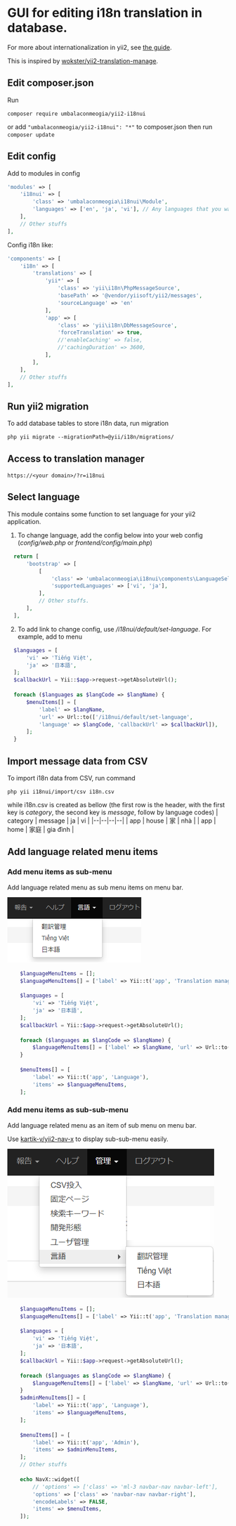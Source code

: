 # GUI for editing i18n translation in database.

For more about internationalization in yii2, see [the guide](https://www.yiiframework.com/doc/guide/2.0/en/tutorial-i18n).

This is inspired by [wokster/yii2-translation-manage](https://github.com/wokster/yii2-translation-manager).

## Edit composer.json

Run
```shell
composer require umbalaconmeogia/yii2-i18nui
```

or add `"umbalaconmeogia/yii2-i18nui": "*"` to composer.json then run `composer update`

## Edit config

Add to modules in config

```php
'modules' => [
    'i18nui' => [
        'class' => 'umbalaconmeogia\i18nui\Module',
        'languages' => ['en', 'ja', 'vi'], // Any languages that you want to use
    ],
    // Other stuffs
],
```

Config i18n like:

```php
'components' => [
    'i18n' => [
        'translations' => [
            'yii*' => [
                'class' => 'yii\i18n\PhpMessageSource',
                'basePath' => '@vendor/yiisoft/yii2/messages',
                'sourceLanguage' => 'en'
            ],
            'app' => [
                'class' => 'yii\i18n\DbMessageSource',
                'forceTranslation' => true,
                //'enableCaching' => false,
                //'cachingDuration' => 3600,
            ],
        ],
    ],
    // Other stuffs
],
```

## Run yii2 migration

To add database tables to store i18n data, run migration

```shell
php yii migrate --migrationPath=@yii/i18n/migrations/
```

## Access to translation manager

```
https://<your domain>/?r=i18nui
```

## Select language

This module contains some function to set language for your yii2 application.

1. To change language, add the config below into your web config (*config/web.php* or *frontend/config/main.php*)
  ```php
    return [
        'bootstrap' => [
            [
                'class' => 'umbalaconmeogia\i18nui\components\LanguageSelector',
                'supportedLanguages' => ['vi', 'ja'],
            ],
            // Other stuffs.
        ],
    ],
  ```
2. To add link to change config, use */i18nui/default/set-language*.
  For example, add to menu
  ```php
    $languages = [
        'vi' => 'Tiếng Việt',
        'ja' => '日本語',
    ];
    $callbackUrl = Yii::$app->request->getAbsoluteUrl();

    foreach ($languages as $langCode => $langName) {
        $menuItems[] = [
            'label' => $langName,
            'url' => Url::to(['/i18nui/default/set-language',
            'language' => $langCode, 'callbackUrl' => $callbackUrl]),
        ];
    }
  ```
## Import message data from CSV

To import i18n data from CSV, run command
```shell
php yii i18nui/import/csv i18n.csv
```
while i18n.csv is created as bellow (the first row is the header, with the first key is *category*, the second key is *message*, follow by language codes)
| category | message | ja | vi |
|--|--|--|--|
| app | house | 家 | nhà |
| app | home | 家庭 | gia đình |

## Add language related menu items

### Add menu items as sub-menu

Add language related menu as sub menu items on menu bar.

![language sub menu](docs/material/languageSubMenu.png)

```php
    $languageMenuItems = [];
    $languageMenuItems[] = ['label' => Yii::t('app', 'Translation manager'), 'url' => ['/i18nui']];

    $languages = [
        'vi' => 'Tiếng Việt',
        'ja' => '日本語',
    ];
    $callbackUrl = Yii::$app->request->getAbsoluteUrl();

    foreach ($languages as $langCode => $langName) {
        $languageMenuItems[] = ['label' => $langName, 'url' => Url::to(['/i18nui/default/set-language', 'language' => $langCode, 'callbackUrl' => $callbackUrl])];
    }

    $menuItems[] = [
        'label' => Yii::t('app', 'Language'),
        'items' => $languageMenuItems,
    ];
```

### Add menu items as sub-sub-menu

Add language related menu as an item of sub menu on menu bar.

Use [kartik-v/yii2-nav-x](https://demos.krajee.com/nav-x) to display sub-sub-menu easily.

![language sub sub menu](docs/material/languageSubSubMenu.png)

```php
    $languageMenuItems = [];
    $languageMenuItems[] = ['label' => Yii::t('app', 'Translation manager'), 'url' => ['/i18nui']];

    $languages = [
        'vi' => 'Tiếng Việt',
        'ja' => '日本語',
    ];
    $callbackUrl = Yii::$app->request->getAbsoluteUrl();

    foreach ($languages as $langCode => $langName) {
        $languageMenuItems[] = ['label' => $langName, 'url' => Url::to(['/i18nui/default/set-language', 'language' => $langCode, 'callbackUrl' => $callbackUrl])];
    }
    $adminMenuItems[] = [
        'label' => Yii::t('app', 'Language'),
        'items' => $languageMenuItems,
    ];

    $menuItems[] = [
        'label' => Yii::t('app', 'Admin'),
        'items' => $adminMenuItems,
    ];
    // Other stuffs

    echo NavX::widget([
        // 'options' => ['class' => 'ml-3 navbar-nav navbar-left'],
        'options' => ['class' => 'navbar-nav navbar-right'],
        'encodeLabels' => FALSE,
        'items' => $menuItems,
    ]);

```